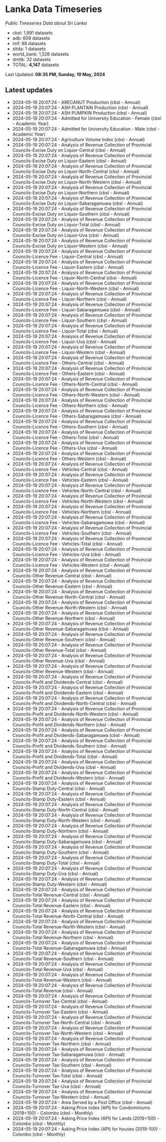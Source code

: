 # Lanka Data Timeseries
*Public Timeseries Data about Sri Lanka*

* cbsl: 1,891 datasets
* adb: 609 datasets
* imf: 88 datasets
* sltda: 1 datasets
* world_bank: 1,526 datasets
* dmtlk: 32 datasets
* TOTAL: **4,147** datasets

Last Updated: **08:35 PM, Sunday, 19 May, 2024**

## Latest updates

* 2024-05-19 20:07:24 - ARECANUT Production (cbsl - Annual)
* 2024-05-19 20:07:24 - ASH PLANTAIN Production (cbsl - Annual)
* 2024-05-19 20:07:24 - ASH PUMPKIN Production (cbsl - Annual)
* 2024-05-19 20:07:24 - Admitted for University Education - Female (cbsl - Academic Year)
* 2024-05-19 20:07:24 - Admitted for University Education - Male (cbsl - Academic Year)
* 2024-05-19 20:07:24 - Agriculture Volume Index (cbsl - Annual)
* 2024-05-19 20:07:24 - Analysis of Revenue Collection of Provincial Councils-Excise Duty on Liquor-Central (cbsl - Annual)
* 2024-05-19 20:07:24 - Analysis of Revenue Collection of Provincial Councils-Excise Duty on Liquor-Eastern (cbsl - Annual)
* 2024-05-19 20:07:24 - Analysis of Revenue Collection of Provincial Councils-Excise Duty on Liquor-North-Central (cbsl - Annual)
* 2024-05-19 20:07:24 - Analysis of Revenue Collection of Provincial Councils-Excise Duty on Liquor-North-Western (cbsl - Annual)
* 2024-05-19 20:07:24 - Analysis of Revenue Collection of Provincial Councils-Excise Duty on Liquor-Northern (cbsl - Annual)
* 2024-05-19 20:07:24 - Analysis of Revenue Collection of Provincial Councils-Excise Duty on Liquor-Sabaragamuwa (cbsl - Annual)
* 2024-05-19 20:07:24 - Analysis of Revenue Collection of Provincial Councils-Excise Duty on Liquor-Southern (cbsl - Annual)
* 2024-05-19 20:07:24 - Analysis of Revenue Collection of Provincial Councils-Excise Duty on Liquor-Total (cbsl - Annual)
* 2024-05-19 20:07:24 - Analysis of Revenue Collection of Provincial Councils-Excise Duty on Liquor-Uva (cbsl - Annual)
* 2024-05-19 20:07:24 - Analysis of Revenue Collection of Provincial Councils-Excise Duty on Liquor-Western (cbsl - Annual)
* 2024-05-19 20:07:24 - Analysis of Revenue Collection of Provincial Councils-Licence Fee - Liquor-Central (cbsl - Annual)
* 2024-05-19 20:07:24 - Analysis of Revenue Collection of Provincial Councils-Licence Fee - Liquor-Eastern (cbsl - Annual)
* 2024-05-19 20:07:24 - Analysis of Revenue Collection of Provincial Councils-Licence Fee - Liquor-North-Central (cbsl - Annual)
* 2024-05-19 20:07:24 - Analysis of Revenue Collection of Provincial Councils-Licence Fee - Liquor-North-Western (cbsl - Annual)
* 2024-05-19 20:07:24 - Analysis of Revenue Collection of Provincial Councils-Licence Fee - Liquor-Northern (cbsl - Annual)
* 2024-05-19 20:07:24 - Analysis of Revenue Collection of Provincial Councils-Licence Fee - Liquor-Sabaragamuwa (cbsl - Annual)
* 2024-05-19 20:07:24 - Analysis of Revenue Collection of Provincial Councils-Licence Fee - Liquor-Southern (cbsl - Annual)
* 2024-05-19 20:07:24 - Analysis of Revenue Collection of Provincial Councils-Licence Fee - Liquor-Total (cbsl - Annual)
* 2024-05-19 20:07:24 - Analysis of Revenue Collection of Provincial Councils-Licence Fee - Liquor-Uva (cbsl - Annual)
* 2024-05-19 20:07:24 - Analysis of Revenue Collection of Provincial Councils-Licence Fee - Liquor-Western (cbsl - Annual)
* 2024-05-19 20:07:24 - Analysis of Revenue Collection of Provincial Councils-Licence Fee - Others-Central (cbsl - Annual)
* 2024-05-19 20:07:24 - Analysis of Revenue Collection of Provincial Councils-Licence Fee - Others-Eastern (cbsl - Annual)
* 2024-05-19 20:07:24 - Analysis of Revenue Collection of Provincial Councils-Licence Fee - Others-North-Central (cbsl - Annual)
* 2024-05-19 20:07:24 - Analysis of Revenue Collection of Provincial Councils-Licence Fee - Others-North-Western (cbsl - Annual)
* 2024-05-19 20:07:24 - Analysis of Revenue Collection of Provincial Councils-Licence Fee - Others-Northern (cbsl - Annual)
* 2024-05-19 20:07:24 - Analysis of Revenue Collection of Provincial Councils-Licence Fee - Others-Sabaragamuwa (cbsl - Annual)
* 2024-05-19 20:07:24 - Analysis of Revenue Collection of Provincial Councils-Licence Fee - Others-Southern (cbsl - Annual)
* 2024-05-19 20:07:24 - Analysis of Revenue Collection of Provincial Councils-Licence Fee - Others-Total (cbsl - Annual)
* 2024-05-19 20:07:24 - Analysis of Revenue Collection of Provincial Councils-Licence Fee - Others-Uva (cbsl - Annual)
* 2024-05-19 20:07:24 - Analysis of Revenue Collection of Provincial Councils-Licence Fee - Others-Western (cbsl - Annual)
* 2024-05-19 20:07:24 - Analysis of Revenue Collection of Provincial Councils-Licence Fee - Vehicles-Central (cbsl - Annual)
* 2024-05-19 20:07:24 - Analysis of Revenue Collection of Provincial Councils-Licence Fee - Vehicles-Eastern (cbsl - Annual)
* 2024-05-19 20:07:24 - Analysis of Revenue Collection of Provincial Councils-Licence Fee - Vehicles-North-Central (cbsl - Annual)
* 2024-05-19 20:07:24 - Analysis of Revenue Collection of Provincial Councils-Licence Fee - Vehicles-North-Western (cbsl - Annual)
* 2024-05-19 20:07:24 - Analysis of Revenue Collection of Provincial Councils-Licence Fee - Vehicles-Northern (cbsl - Annual)
* 2024-05-19 20:07:24 - Analysis of Revenue Collection of Provincial Councils-Licence Fee - Vehicles-Sabaragamuwa (cbsl - Annual)
* 2024-05-19 20:07:24 - Analysis of Revenue Collection of Provincial Councils-Licence Fee - Vehicles-Southern (cbsl - Annual)
* 2024-05-19 20:07:24 - Analysis of Revenue Collection of Provincial Councils-Licence Fee - Vehicles-Total (cbsl - Annual)
* 2024-05-19 20:07:24 - Analysis of Revenue Collection of Provincial Councils-Licence Fee - Vehicles-Uva (cbsl - Annual)
* 2024-05-19 20:07:24 - Analysis of Revenue Collection of Provincial Councils-Licence Fee - Vehicles-Western (cbsl - Annual)
* 2024-05-19 20:07:24 - Analysis of Revenue Collection of Provincial Councils-Other Revenue-Central (cbsl - Annual)
* 2024-05-19 20:07:24 - Analysis of Revenue Collection of Provincial Councils-Other Revenue-Eastern (cbsl - Annual)
* 2024-05-19 20:07:24 - Analysis of Revenue Collection of Provincial Councils-Other Revenue-North-Central (cbsl - Annual)
* 2024-05-19 20:07:24 - Analysis of Revenue Collection of Provincial Councils-Other Revenue-North-Western (cbsl - Annual)
* 2024-05-19 20:07:24 - Analysis of Revenue Collection of Provincial Councils-Other Revenue-Northern (cbsl - Annual)
* 2024-05-19 20:07:24 - Analysis of Revenue Collection of Provincial Councils-Other Revenue-Sabaragamuwa (cbsl - Annual)
* 2024-05-19 20:07:24 - Analysis of Revenue Collection of Provincial Councils-Other Revenue-Southern (cbsl - Annual)
* 2024-05-19 20:07:24 - Analysis of Revenue Collection of Provincial Councils-Other Revenue-Total (cbsl - Annual)
* 2024-05-19 20:07:24 - Analysis of Revenue Collection of Provincial Councils-Other Revenue-Uva (cbsl - Annual)
* 2024-05-19 20:07:24 - Analysis of Revenue Collection of Provincial Councils-Other Revenue-Western (cbsl - Annual)
* 2024-05-19 20:07:24 - Analysis of Revenue Collection of Provincial Councils-Profit and Dividends-Central (cbsl - Annual)
* 2024-05-19 20:07:24 - Analysis of Revenue Collection of Provincial Councils-Profit and Dividends-Eastern (cbsl - Annual)
* 2024-05-19 20:07:24 - Analysis of Revenue Collection of Provincial Councils-Profit and Dividends-North-Central (cbsl - Annual)
* 2024-05-19 20:07:24 - Analysis of Revenue Collection of Provincial Councils-Profit and Dividends-North-Western (cbsl - Annual)
* 2024-05-19 20:07:24 - Analysis of Revenue Collection of Provincial Councils-Profit and Dividends-Northern (cbsl - Annual)
* 2024-05-19 20:07:24 - Analysis of Revenue Collection of Provincial Councils-Profit and Dividends-Sabaragamuwa (cbsl - Annual)
* 2024-05-19 20:07:24 - Analysis of Revenue Collection of Provincial Councils-Profit and Dividends-Southern (cbsl - Annual)
* 2024-05-19 20:07:24 - Analysis of Revenue Collection of Provincial Councils-Profit and Dividends-Total (cbsl - Annual)
* 2024-05-19 20:07:24 - Analysis of Revenue Collection of Provincial Councils-Profit and Dividends-Uva (cbsl - Annual)
* 2024-05-19 20:07:24 - Analysis of Revenue Collection of Provincial Councils-Profit and Dividends-Western (cbsl - Annual)
* 2024-05-19 20:07:24 - Analysis of Revenue Collection of Provincial Councils-Stamp Duty-Central (cbsl - Annual)
* 2024-05-19 20:07:24 - Analysis of Revenue Collection of Provincial Councils-Stamp Duty-Eastern (cbsl - Annual)
* 2024-05-19 20:07:24 - Analysis of Revenue Collection of Provincial Councils-Stamp Duty-North-Central (cbsl - Annual)
* 2024-05-19 20:07:24 - Analysis of Revenue Collection of Provincial Councils-Stamp Duty-North-Western (cbsl - Annual)
* 2024-05-19 20:07:24 - Analysis of Revenue Collection of Provincial Councils-Stamp Duty-Northern (cbsl - Annual)
* 2024-05-19 20:07:24 - Analysis of Revenue Collection of Provincial Councils-Stamp Duty-Sabaragamuwa (cbsl - Annual)
* 2024-05-19 20:07:24 - Analysis of Revenue Collection of Provincial Councils-Stamp Duty-Southern (cbsl - Annual)
* 2024-05-19 20:07:24 - Analysis of Revenue Collection of Provincial Councils-Stamp Duty-Total (cbsl - Annual)
* 2024-05-19 20:07:24 - Analysis of Revenue Collection of Provincial Councils-Stamp Duty-Uva (cbsl - Annual)
* 2024-05-19 20:07:24 - Analysis of Revenue Collection of Provincial Councils-Stamp Duty-Western (cbsl - Annual)
* 2024-05-19 20:07:24 - Analysis of Revenue Collection of Provincial Councils-Total Revenue-Central (cbsl - Annual)
* 2024-05-19 20:07:24 - Analysis of Revenue Collection of Provincial Councils-Total Revenue-Eastern (cbsl - Annual)
* 2024-05-19 20:07:24 - Analysis of Revenue Collection of Provincial Councils-Total Revenue-North-Central (cbsl - Annual)
* 2024-05-19 20:07:24 - Analysis of Revenue Collection of Provincial Councils-Total Revenue-North-Western (cbsl - Annual)
* 2024-05-19 20:07:24 - Analysis of Revenue Collection of Provincial Councils-Total Revenue-Northern (cbsl - Annual)
* 2024-05-19 20:07:24 - Analysis of Revenue Collection of Provincial Councils-Total Revenue-Sabaragamuwa (cbsl - Annual)
* 2024-05-19 20:07:24 - Analysis of Revenue Collection of Provincial Councils-Total Revenue-Southern (cbsl - Annual)
* 2024-05-19 20:07:24 - Analysis of Revenue Collection of Provincial Councils-Total Revenue-Uva (cbsl - Annual)
* 2024-05-19 20:07:24 - Analysis of Revenue Collection of Provincial Councils-Total Revenue-Western (cbsl - Annual)
* 2024-05-19 20:07:24 - Analysis of Revenue Collection of Provincial Councils-Total Revenue (cbsl - Annual)
* 2024-05-19 20:07:24 - Analysis of Revenue Collection of Provincial Councils-Turnover Tax-Central (cbsl - Annual)
* 2024-05-19 20:07:24 - Analysis of Revenue Collection of Provincial Councils-Turnover Tax-Eastern (cbsl - Annual)
* 2024-05-19 20:07:24 - Analysis of Revenue Collection of Provincial Councils-Turnover Tax-North-Central (cbsl - Annual)
* 2024-05-19 20:07:24 - Analysis of Revenue Collection of Provincial Councils-Turnover Tax-North-Western (cbsl - Annual)
* 2024-05-19 20:07:24 - Analysis of Revenue Collection of Provincial Councils-Turnover Tax-Northern (cbsl - Annual)
* 2024-05-19 20:07:24 - Analysis of Revenue Collection of Provincial Councils-Turnover Tax-Sabaragamuwa (cbsl - Annual)
* 2024-05-19 20:07:24 - Analysis of Revenue Collection of Provincial Councils-Turnover Tax-Southern (cbsl - Annual)
* 2024-05-19 20:07:24 - Analysis of Revenue Collection of Provincial Councils-Turnover Tax-Total (cbsl - Annual)
* 2024-05-19 20:07:24 - Analysis of Revenue Collection of Provincial Councils-Turnover Tax-Uva (cbsl - Annual)
* 2024-05-19 20:07:24 - Analysis of Revenue Collection of Provincial Councils-Turnover Tax-Western (cbsl - Annual)
* 2024-05-19 20:07:24 - Area Served by a Post Office (cbsl - Annual)
* 2024-05-19 20:07:24 - Asking Price Index (API) for Condominiums (2019=100) - Colombo (cbsl - Monthly)
* 2024-05-19 20:07:24 - Asking Price Index (API) for Lands (2019=100) - Colombo (cbsl - Monthly)
* 2024-05-19 20:07:24 - Asking Price Index (API) for houses (2019-100) - Colombo (cbsl - Monthly)